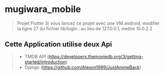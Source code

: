 # mugiwara_mobile

> Projet Flutter
Si vous lancez ce projet avec une VM android, modifier la ligne 27 du fichier lib/login :
au lieu de 127.0.0.1, mettre 10.0.2.2


## Cette Application utilise deux Api
> - TMDB API (https://developers.themoviedb.org/3/getting-started/introduction)
> - Django (https://github.com/Alexon1999/JustAnimeBack)
